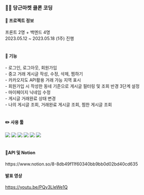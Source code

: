 ### 🥕🐰 당근마켓 클론 코딩 ###

<div>
  <h4>🏃 프로젝트 정보</h4>
  프론트 2명 + 백엔드 4명 <br />
  2023.05.12 ~ 2023.05.18 (1주) 진행
</div>
<br />
<div>
  <h4>👀 기능</h4>
  - 로그인, 로그아웃, 회원가입 <br />
  - 중고 거래 게시글 작성, 수정, 삭제, 찜하기<br />
  - 카카오지도 API활용 거래 가능 지역 표시<br />
  - 회원가입 시 작성한 동네 기준으로 게시글 필터링 및 조회 반경 3단계 설정<br />
  - 마이페이지 닉네임 수정<br />
  - 게시글 거래완료 상태 변경<br />
  - 나의 게시글 조회, 거래완료 게시글 조회, 찜한 게시글 조회
<div>
  <br />
<div>
 <h4>✏️ 사용 툴</h4>
  <img src="https://img.shields.io/badge/javascript-F7DF1E?style=flat-square&logo=javascript&logoColor=white"/>
  <img src="https://img.shields.io/badge/React-61DAFB?style=flat-square&logo=React&logoColor=white"/>
  <img src="https://img.shields.io/badge/Recoil-3474de?style=flat-square&logo=React&logoColor=3474de"/>
  <img src="https://img.shields.io/badge/Axios-5A29E4?style=flat-square&logo=axios&logoColor=white"/>
  <img src="https://img.shields.io/badge/ReactQuery-FF4154?style=flat-square&logo=reactquery&logoColor=white"/>
  <img src="https://img.shields.io/badge/styledcomponents-DB7093?style=flat-square&logo=styledcomponents&logoColor=white"/>
</div>
  <br />
<div>
  <h4>📢API 및 Notion</h4>
https://www.notion.so/8-8db49f11f60340bb9bb0d02bd40cd635
  <h4>발표 영상</h4>
  <a href="https://youtu.be/PQy3LleWe1Q" title="당근마켓 발표영상">https://youtu.be/PQy3LleWe1Q</a>
</div>
